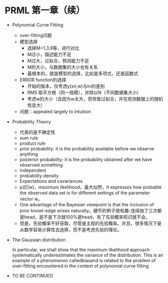 # PRML 第一章（续）
+ Polynomial Curve Fitting
  + over-fitting问题
  + 模型选择
    + 选择M=1,3,9等，进行对比
    + M过小，描述能力不足
    + M过大，过拟合，预测能力不足
    + M的大小，与数据集的大小也有关系
    + 最根本的，就是模型的选择，比如是多项式，还是函数式
  + ERROR function的选择
    + 开始的版本，仅考虑y(xn,w)与tn的差别
    + RMS 取平方根（同一规模），并除以N（不同数据集大小）
    + 考虑w的大小（会因为w太大，而导致过拟合，并在观测数据上的随机性变大）
  + 问题：appealed largely to intuition
  
+ Probability Theory
  + 代表的是不确定性
  + sum rule
  + product rule
  + prior probability:  it is the probability available before we observe anything
  + posterior probability: it is the probability obtained after we have observed something
  + independent
  + probability density
  + Expectations and covariances
  + p(D|w)，maximum likelihood，最大似然，It expresses how probable the observed data set is for different settings of the parameter vector w。
  + One advantage of the Bayesian viewpoint is that the inclusion of prior knowl-edge arises naturally。硬币的例子很有趣-连续抛了三次都是head，是不是下次就100%是head，有了先验概率知识就不会。
  + 但是，先验概率不好获取，尽管是主观的先验概率。并且，很多情况下是从数学容易计算性去选择，而不是考虑先验的理论。
  
+ The Gaussian distribution

  In particular, we shall show
that the maximum likelihood approach systematically underestimates the variance
of the distribution. This is an example of a phenomenon calledbiasand is related
to the problem of over-fitting encountered in the context of polynomial curve fitting
+ TO BE CONTINUED
  
